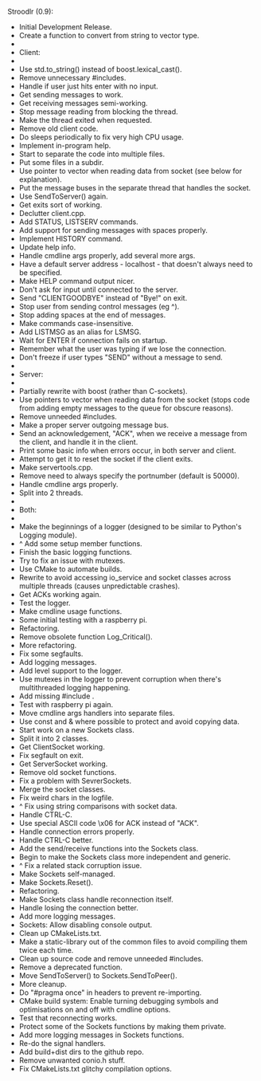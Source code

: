Stroodlr (0.9):

  * Initial Development Release.
  * Create a function to convert from string to vector<char> type.
  *
  * Client:
  *
  * Use std.to_string() instead of boost.lexical_cast().
  * Remove unnecessary #includes.
  * Handle if user just hits enter with no input.
  * Get sending messages to work.
  * Get receiving messages semi-working.
  * Stop message reading from blocking the thread.
  * Make the thread exited when requested.
  * Remove old client code.
  * Do sleeps periodically to fix very high CPU usage.
  * Implement in-program help.
  * Start to separate the code into multiple files.
  * Put some files in a subdir.
  * Use pointer to vector<char> when reading data from socket (see below for explanation).
  * Put the message buses in the separate thread that handles the socket.
  * Use SendToServer() again.
  * Get exits sort of working.
  * Declutter client.cpp.
  * Add STATUS, LISTSERV commands.
  * Add support for sending messages with spaces properly.
  * Implement HISTORY command.
  * Update help info.
  * Handle cmdline args properly, add several more args.
  * Have a default server address - localhost - that doesn't always need to be specified.
  * Make HELP command output nicer.
  * Don't ask for input until connected to the server.
  * Send "CLIENTGOODBYE" instead of "Bye!" on exit.
  * Stop user from sending control messages (eg ^).
  * Stop adding spaces at the end of messages.
  * Make commands case-insensitive.
  * Add LISTMSG as an alias for LSMSG.
  * Wait for ENTER if connection fails on startup.
  * Remember what the user was typing if we lose the connection.
  * Don't freeze if user types "SEND" without a message to send.
  *
  * Server:
  *
  * Partially rewrite with boost (rather than C-sockets).
  * Use pointers to vector<char> when reading data from the socket (stops code from adding empty messages to the queue for obscure reasons).
  * Remove unneeded #includes.
  * Make a proper server outgoing message bus.
  * Send an acknowledgement, "ACK", when we receive a message from the client, and handle it in the client.
  * Print some basic info when errors occur, in both server and client.
  * Attempt to get it to reset the socket if the client exits.
  * Make servertools.cpp.
  * Remove need to always specify the portnumber (default is 50000).
  * Handle cmdline args properly.
  * Split into 2 threads.
  *
  * Both:
  *
  * Make the beginnings of a logger (designed to be similar to Python's Logging module).
  * ^ Add some setup member functions.
  * Finish the basic logging functions.
  * Try to fix an issue with mutexes.
  * Use CMake to automate builds.
  * Rewrite to avoid accessing io_service and socket classes across multiple threads (causes unpredictable crashes).
  * Get ACKs working again.
  * Test the logger.
  * Make cmdline usage functions.
  * Some initial testing with a raspberry pi.
  * Refactoring.
  * Remove obsolete function Log_Critical().
  * More refactoring.
  * Fix some segfaults.
  * Add logging messages.
  * Add level support to the logger.
  * Use mutexes in the logger to prevent corruption when there's multithreaded logging happening.
  * Add missing #include <stdexcept>.
  * Test with raspberry pi again.
  * Move cmdline args handlers into separate files.
  * Use const and & where possible to protect and avoid copying data.
  * Start work on a new Sockets class.
  * Split it into 2 classes.
  * Get ClientSocket working.
  * Fix segfault on exit.
  * Get ServerSocket working.
  * Remove old socket functions.
  * Fix a problem with SevrerSockets.
  * Merge the socket classes.
  * Fix weird chars in the logfile.
  * ^ Fix using string comparisons with socket data.
  * Handle CTRL-C.
  * Use special ASCII code \x06 for ACK instead of "ACK".
  * Handle connection errors properly.
  * Handle CTRL-C better.
  * Add the send/receive functions into the Sockets class.
  * Begin to make the Sockets class more independent and generic.
  * ^ Fix a related stack corruption issue.
  * Make Sockets self-managed.
  * Make Sockets.Reset().
  * Refactoring.
  * Make Sockets class handle reconnection itself.
  * Handle losing the connection better.
  * Add more logging messages.
  * Sockets: Allow disabling console output.
  * Clean up CMakeLists.txt.
  * Make a static-library out of the common files to avoid compiling them twice each time.
  * Clean up source code and remove unneeded #includes.
  * Remove a deprecated function.
  * Move SendToServer() to Sockets.SendToPeer().
  * More cleanup.
  * Do "#pragma once" in headers to prevent re-importing.
  * CMake build system: Enable turning debugging symbols and optimisations on and off with cmdline options.
  * Test that reconnecting works.
  * Protect some of the Sockets functions by making them private.
  * Add more logging messages in Sockets functions.
  * Re-do the signal handlers.
  * Add build+dist dirs to the github repo.
  * Remove unwanted conio.h stuff.
  * Fix CMakeLists.txt glitchy compilation options.
